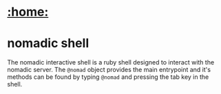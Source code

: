 # [:home:](/)

# nomadic shell
The nomadic interactive shell is a ruby shell designed to interact with the nomadic server.  The `@nomad` object provides the main entrypoint and it's methods can be found by typing `@nomad` and pressing the tab key in the shell.
